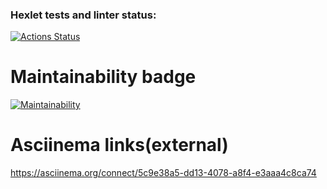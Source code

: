 ### Hexlet tests and linter status:
[![Actions Status](https://github.com/korifei071987/python-project-49/actions/workflows/hexlet-check.yml/badge.svg)](https://github.com/korifei071987/python-project-49/actions)

# Maintainability badge
[![Maintainability](https://api.codeclimate.com/v1/badges/7afff18369a981ffb91b/maintainability)](https://codeclimate.com/github/korifei071987/python-project-49/maintainability)

# Asciinema links(external)
https://asciinema.org/connect/5c9e38a5-dd13-4078-a8f4-e3aaa4c8ca74
